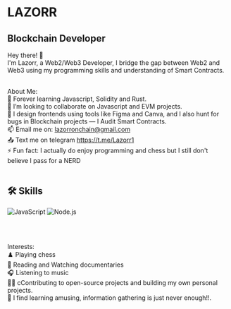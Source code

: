 # LAZORR
## Blockchain Developer 
Hey there! 👋<br>
I'm Lazorr, a Web2/Web3 Developer, I bridge the gap between Web2 and Web3 using my programming skills and understanding of Smart Contracts.<br><br>

About Me:<br>
🌱 Forever learning Javascript, Solidity and Rust.<br>
🚀 I’m looking to collaborate on Javascript and EVM projects.<br>
💬 I design frontends using tools like Figma and Canva, and I also hunt for bugs in Blockchain projects — I Audit Smart Contracts.<br>
📫 Email me on: lazorronchain@gmail.com<br>
📤 Text me on telegram https://t.me/Lazorr1<br>
⚡ Fun fact: I actually do enjoy programming and chess but I still don't believe I pass for a NERD <br><br>

## 🛠️ Skills

<p align="left">
  <img src="https://img.shields.io/badge/JavaScript-%23323330.svg?style=for-the-badge&logo=javascript&logoColor=%23F7DF1E" alt="JavaScript" />
  <img src="https://img.shields.io/badge/Node.js-%23339933.svg?style=for-the-badge&logo=nodedotjs&logoColor=white" alt="Node.js" />
</p> <br><br>

Interests:<br>
♟️ Playing chess<br>
📖 Reading and Watching documentaries<br>
🎧 Listening to music<br>
🧑‍💻 cContributing to open-source projects and building my own personal projects.<br>
🔎 I find learning amusing, information gathering is just never enough!!.
